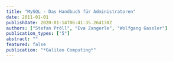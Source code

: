 ```yaml
---
title: "MySQL - Das Handbuch für Administratoren"
date: 2011-01-01
publishDate: 2020-01-14T06:41:35.264130Z
authors: ["Stefan Pröll", "Eva Zangerle", "Wolfgang Gassler"]
publication_types: ["5"]
abstract: ""
featured: false
publication: "*Galileo Computing*"
---
```


